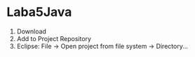 # Laba5Java
1. Download
2. Add to Project Repository
3. Eclipse: File -> Open project from file system -> Directory...
